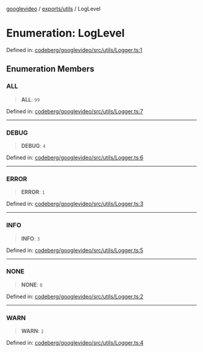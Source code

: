 [googlevideo](../../../README.md) / [exports/utils](../README.md) / LogLevel

# Enumeration: LogLevel

Defined in: [codeberg/googlevideo/src/utils/Logger.ts:1](https://github.com/LuanRT/googlevideo/blob/19854137cadaf49fd755394883dfd7fe5fdaba20/src/utils/Logger.ts#L1)

## Enumeration Members

### ALL

> **ALL**: `99`

Defined in: [codeberg/googlevideo/src/utils/Logger.ts:7](https://github.com/LuanRT/googlevideo/blob/19854137cadaf49fd755394883dfd7fe5fdaba20/src/utils/Logger.ts#L7)

***

### DEBUG

> **DEBUG**: `4`

Defined in: [codeberg/googlevideo/src/utils/Logger.ts:6](https://github.com/LuanRT/googlevideo/blob/19854137cadaf49fd755394883dfd7fe5fdaba20/src/utils/Logger.ts#L6)

***

### ERROR

> **ERROR**: `1`

Defined in: [codeberg/googlevideo/src/utils/Logger.ts:3](https://github.com/LuanRT/googlevideo/blob/19854137cadaf49fd755394883dfd7fe5fdaba20/src/utils/Logger.ts#L3)

***

### INFO

> **INFO**: `3`

Defined in: [codeberg/googlevideo/src/utils/Logger.ts:5](https://github.com/LuanRT/googlevideo/blob/19854137cadaf49fd755394883dfd7fe5fdaba20/src/utils/Logger.ts#L5)

***

### NONE

> **NONE**: `0`

Defined in: [codeberg/googlevideo/src/utils/Logger.ts:2](https://github.com/LuanRT/googlevideo/blob/19854137cadaf49fd755394883dfd7fe5fdaba20/src/utils/Logger.ts#L2)

***

### WARN

> **WARN**: `2`

Defined in: [codeberg/googlevideo/src/utils/Logger.ts:4](https://github.com/LuanRT/googlevideo/blob/19854137cadaf49fd755394883dfd7fe5fdaba20/src/utils/Logger.ts#L4)
